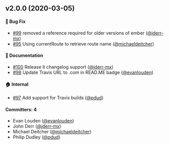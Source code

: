 ## v2.0.0 (2020-03-05)

#### :bug: Bug Fix
* [#99](https://github.com/adopted-ember-addons/ember-cli-bugsnag/pull/99) removed a reference required for older versions of ember ([@jderr-mx](https://github.com/jderr-mx))
* [#95](https://github.com/adopted-ember-addons/ember-cli-bugsnag/pull/95) Using currentRoute to retrieve route name ([@michaeldeitcher](https://github.com/michaeldeitcher))

#### :memo: Documentation
* [#100](https://github.com/adopted-ember-addons/ember-cli-bugsnag/pull/100) Release it changelog support ([@jderr-mx](https://github.com/jderr-mx))
* [#98](https://github.com/adopted-ember-addons/ember-cli-bugsnag/pull/98) Update Travis URL to .com in READ.ME badge ([@evanlouden](https://github.com/evanlouden))

#### :house: Internal
* [#97](https://github.com/adopted-ember-addons/ember-cli-bugsnag/pull/97) Add support for Travis builds ([@pdud](https://github.com/pdud))

#### Committers: 4
- Evan Louden ([@evanlouden](https://github.com/evanlouden))
- John Derr ([@jderr-mx](https://github.com/jderr-mx))
- Michael Deitcher ([@michaeldeitcher](https://github.com/michaeldeitcher))
- Philip Dudley ([@pdud](https://github.com/pdud))
